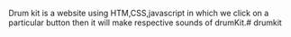 Drum kit is a website using HTM,CSS,javascript in which we click on a particular button then it will make respective sounds of drumKit.# drumkit
